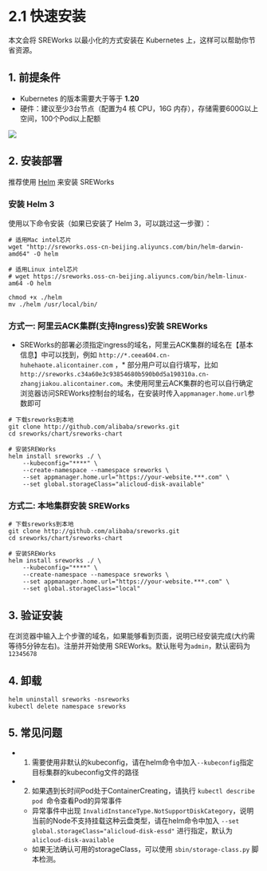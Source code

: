 # 2.1 快速安装

本文会将 SREWorks 以最小化的方式安装在 Kubernetes 上，这样可以帮助你节省资源。
<a name="YjupE"></a>
## 1. 前提条件

- Kubernetes 的版本需要大于等于 **1.20**
- 硬件：建议至少3台节点（配置为4 核 CPU，16G 内存），存储需要600G以上空间，100个Pod以上配额

![](/pictures/1646727414037-e8db2b27-c269-43d1-ae16-b365abf02f39.jpeg.png)


<a name="a3nMk"></a>
## 2. 安装部署

推荐使用 [Helm](https://helm.sh/) 来安装 SREWorks
<a name="Q2bE2"></a>
### 安装 Helm 3
使用以下命令安装（如果已安装了 Helm 3，可以跳过这一步骤）：
```
# 适用Mac intel芯片
wget "http://sreworks.oss-cn-beijing.aliyuncs.com/bin/helm-darwin-amd64" -O helm

# 适用Linux intel芯片
# wget https://sreworks.oss-cn-beijing.aliyuncs.com/bin/helm-linux-am64 -O helm

chmod +x ./helm
mv ./helm /usr/local/bin/
```


<a name="bGvPN"></a>
### 方式一: 阿里云ACK集群(支持Ingress)安装 SREWorks

- SREWorks的部署必须指定ingress的域名，阿里云ACK集群的域名在【基本信息】中可以找到，例如 `http://*.ceea604.cn-huhehaote.alicontainer.com` ，* 部分用户可以自行填写，比如`http://sreworks.c34a60e3c93854680b590b0d5a190310a.cn-zhangjiakou.alicontainer.com`。未使用阿里云ACK集群的也可以自行确定浏览器访问SREWorks控制台的域名，在安装时传入`appmanager.home.url`参数即可

```
# 下载sreworks到本地
git clone http://github.com/alibaba/sreworks.git
cd sreworks/chart/sreworks-chart

# 安装SREWorks
helm install sreworks ./ \
    --kubeconfig="****" \
    --create-namespace --namespace sreworks \
    --set appmanager.home.url="https://your-website.***.com" \
    --set global.storageClass="alicloud-disk-available"
```

<a name="BVhm0"></a>
### 方式二: 本地集群安装 SREWorks
```shell
# 下载sreworks到本地
git clone http://github.com/alibaba/sreworks.git
cd sreworks/chart/sreworks-chart

# 安装SREWorks
helm install sreworks ./ \
    --kubeconfig="****" \
    --create-namespace --namespace sreworks \
    --set appmanager.home.url="https://your-website.***.com" \
    --set global.storageClass="local"
```


<a name="VVCN0"></a>
## 3. 验证安装
在浏览器中输入上个步骤的域名，如果能够看到页面，说明已经安装完成(大约需等待5分钟左右)。注册并开始使用 SREWorks。默认账号为`admin`，默认密码为`12345678`


<a name="g1pDy"></a>
## 4. 卸载
```
helm uninstall sreworks -nsreworks
kubectl delete namespace sreworks
```


<a name="TV878"></a>
## 5. 常见问题

- 1. 需要使用非默认的kubeconfig，请在helm命令中加入`--kubeconfig`指定目标集群的kubeconfig文件的路径
- 2. 如果遇到长时间Pod处于ContainerCreating，请执行 `kubectl describe pod `命令查看Pod的异常事件
   - 异常事件中出现 `InvalidInstanceType.NotSupportDiskCategory`，说明当前的Node不支持挂载这种云盘类型，请在helm命令中加入 `--set global.storageClass="alicloud-disk-essd"` 进行指定，默认为`alicloud-disk-available`
   - 如果无法确认可用的storageClass，可以使用 `sbin/storage-class.py` 脚本检测。
